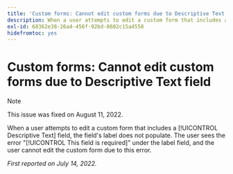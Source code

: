 ```yaml
---
title: 'Custom forms: Cannot edit custom forms due to Descriptive Text field'
description: When a user attempts to edit a custom form that includes a Descriptive Text field, the field's [!UICONTROL label] does not populate. The user sees the error This field is required under the label field, and the user cannot edit the custom form due to this error.
exl-id: 68362e38-26a4-456f-92bd-8602c15a4558
hidefromtoc: yes
---
```

# Custom forms: Cannot edit custom forms due to Descriptive Text field

>[!NOTE]
>
> This issue was fixed on August 11, 2022.

When a user attempts to edit a custom form that includes a [!UICONTROL Descriptive Text] field, the field's label does not populate. The user sees the error "[!UICONTROL This field is required]" under the label field, and the user cannot edit the custom form due to this error.

_First reported on July 14, 2022._

